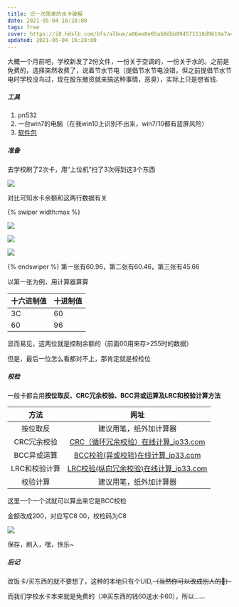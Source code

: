 ```yaml
---
title: 记一次简单的水卡破解
date: 2021-05-04 16:28:00
tags: free
cover: https://i0.hdslb.com/bfs/album/a86ee8e65ab8dbb894571518d9b19a7a4ec59e05.png@.webp
updated: 2021-05-04 16:28:00
---
```


大概一个月前吧，学校新发了2份文件，一份关于空调的，一份关于水的。之前是免费的，选择突然收费了，说着节水节电（提倡节水节电没错，但之前提倡节水节电时学校没鸟过，现在股东撤资就来搞这种事情，恶臭），实际上只是想省钱<img src="https://cdn.jsdelivr.net/gh/thun888/jian@master/coolapk_emotion_81_naikezui.png" style="zoom:25%;" />

##### 工具

1. pn532
2. 一台win7的电脑（在我win10上识别不出来，win7/10都有蓝屏风险）
3. [软件包](https://share.thun888.xyz/%E8%BD%AF%E4%BB%B6/pn532.zip)

##### 准备

去学校刷了2次卡，用“上位机”扫了3次得到这3个东西

![](https://cdn.jsdelivr.net/gh/thun888/tuku@master/img/20210504170454.png)

对比可知水卡余额和这两行数据有关

{% swiper width:max %}

![](https://cdn.jsdelivr.net/gh/thun888/tuku@master/img/20210504170904.png)

![](https://cdn.jsdelivr.net/gh/thun888/tuku@master/img/20210504170927.png)

![](https://cdn.jsdelivr.net/gh/thun888/tuku@master/img/20210504171001.png)

{% endswiper %}
第一张有60.96，第二张有60.46，第三张有45.66

以第一张为例，用计算器算算

| 十六进制值 | 十进制值 |
| ---------- | -------- |
| 3C         | 60       |
| 60         | 96       |

显而易见，这两位就是控制余额的（前面00用来存>255时的数据）

但是，最后一位怎么看都对不上，那肯定就是校检位

##### 校检

一般卡都会用**按位取反、CRC冗余校验、BCC异或运算及LRC和校验计算方法**

|     方法      |                             网址                             |
| :-----------: | :----------------------------------------------------------: |
|   按位取反    |                    建议用笔，纸外加计算器                    |
|  CRC冗余校验  | [CRC（循环冗余校验）在线计算_ip33.com](http://www.ip33.com/crc.html) |
|  BCC异或运算  | [BCC校验(异或校验)在线计算_ip33.com](http://www.ip33.com/bcc.html) |
| LRC和校验计算 | [LRC校验(纵向冗余校验)在线计算_ip33.com](http://www.ip33.com/lrc.html) |
|   校验计算    |                    建议用笔，纸外加计算器                    |

这里一个一个试就可以算出来它是BCC校检

金额改成200，对应写C8 00，校检码为C8

![](https://cdn.jsdelivr.net/gh/thun888/tuku@master/img/20210504175001.png)

保存，刷入，嘿，快乐~

##### 后记

改饭卡/买东西的就不要想了，这种的本地只有个UID,~~（当然你可以改成别人的👀）~~

而我们学校水卡本来就是免费的（冲买东西的钱60送水卡60），所以...<img src="https://cdn.jsdelivr.net/gh/thun888/jian@master/coolapk_emotion_65_coshuaji.png" style="zoom:25%;" /><img src="https://cdn.jsdelivr.net/gh/thun888/jian@master/coolapk_emotion_65_coshuaji.png" style="zoom:25%;" /><img src="https://cdn.jsdelivr.net/gh/thun888/jian@master/coolapk_emotion_65_coshuaji.png" style="zoom:25%;" />
